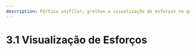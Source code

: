 ```yaml
---
description: Pórtico unifilar, grelhas e visualização de esforços no geral 📈
---
```


# 3.1 Visualização de Esforços


